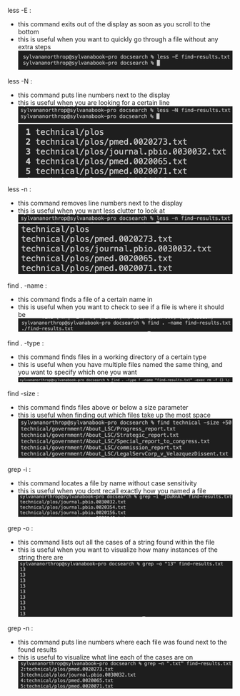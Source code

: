 less -E : 
* this command exits out of the display as soon as you scroll to the bottom
* this is useful when you want to quickly go through a file without any extra steps
![Image](./less1.png)

less -N :
* this command puts line numbers next to the display
* this is useful when you are looking for a certain line
![Image](./less2code.png)
![Image](./less2result.png)

less -n :
* this command removes line numbers next to the display
* this is useful when you want less clutter to look at
![Image](./less3code.png)
![Image](./less3result.png)

find . -name :
* this command finds a file of a certain name in
* this is useful when you want to check to see if a file is where it should be
![Image](./find1.png)

find . -type :
* this command finds files in a working directory of a certain type
* this is useful when you have multiple files named the same thing, and you want to specify which one you want
![Image](./find2.png)

find -size :
* this command finds files above or below a size parameter
* this is useful when finding out which files take up the most space
![Image](./find3.png)

grep -i :
* this command locates a file by name without case sensitivity
* this is useful when you dont recall exactly how you named a file
![Image](./grep1.png)

grep -o :
* this command lists out all the cases of a string found within the file
* this is useful when you want to visualize how many instances of the string there are
![Image](./grep2.png)

grep -n :
* this command puts line numbers where each file was found next to the found results
* this is useful to visualize what line each of the cases are on
![Image](./grep3.png)
